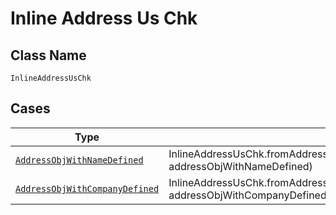 
# Inline Address Us Chk

## Class Name

`InlineAddressUsChk`

## Cases

| Type | Factory Method |
|  --- | --- |
| [`AddressObjWithNameDefined`](../../../doc/models/address-obj-with-name-defined.md) | InlineAddressUsChk.fromAddressObjWithNameDefined(AddressObjWithNameDefined addressObjWithNameDefined) |
| [`AddressObjWithCompanyDefined`](../../../doc/models/address-obj-with-company-defined.md) | InlineAddressUsChk.fromAddressObjWithCompanyDefined(AddressObjWithCompanyDefined addressObjWithCompanyDefined) |

